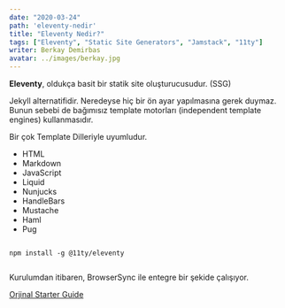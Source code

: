 ```yaml
---
date: "2020-03-24"
path: 'eleventy-nedir'
title: "Eleventy Nedir?"
tags: ["Eleventy", "Static Site Generators", "Jamstack", "11ty"]
writer: Berkay Demirbas
avatar: ../images/berkay.jpg
---
```


**Eleventy**, oldukça basit bir statik site oluşturucusudur. (SSG)

Jekyll alternatifidir. Neredeyse hiç bir ön ayar yapılmasına gerek duymaz. Bunun sebebi de bağımısız template motorları (independent template engines) kullanmasıdır.

Bir çok Template Dilleriyle uyumludur. 
- HTML
- Markdown
- JavaScript
- Liquid
- Nunjucks
- HandleBars
- Mustache
- Haml
- Pug


 <deckgo-highlight-code>
    <code slot="code">
npm install -g @11ty/eleventy
    </code>
</deckgo-highlight-code>


Kurulumdan itibaren, BrowserSync ile entegre bir şekide çalışıyor.


<a href='https://www.11ty.dev/docs/'>Orjinal Starter Guide</a>